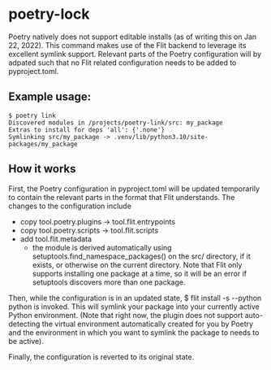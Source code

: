# poetry-lock

Poetry natively does not support editable installs (as of writing this on Jan 22, 2022). This
command makes use of the Flit backend to leverage its excellent symlink support. Relevant parts of
the Poetry configuration will by adpated such that no Flit related configuration needs to be added
to pyproject.toml.

## Example usage:

    $ poetry link
    Discovered modules in /projects/poetry-link/src: my_package
    Extras to install for deps 'all': {'.none'}
    Symlinking src/my_package -> .venv/lib/python3.10/site-packages/my_package

## How it works

First, the Poetry configuration in pyproject.toml will be updated temporarily to contain the
relevant parts in the format that Flit understands. The changes to the configuration include

* copy tool.poetry.plugins -> tool.flit.entrypoints
* copy tool.poetry.scripts -> tool.flit.scripts
* add tool.flit.metadata
  * the module is derived automatically using setuptools.find_namespace_packages() on the
    src/ directory, if it exists, or otherwise on the current directory. Note that Flit
    only supports installing one package at a time, so it will be an error if setuptools
    discovers more than one package.

Then, while the configuration is in an updated state, $ flit install -s --python python is
invoked. This will symlink your package into your currently active Python environment. (Note that right
now, the plugin does not support auto-detecting the virtual environment automatically created for you by
Poetry and the environment in which you want to symlink the package to needs to be active).

Finally, the configuration is reverted to its original state.
